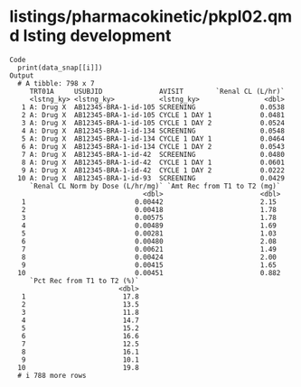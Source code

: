 # listings/pharmacokinetic/pkpl02.qmd lsting development

    Code
      print(data_snap[[i]])
    Output
      # A tibble: 798 x 7
         TRT01A     USUBJID              AVISIT        `Renal CL (L/hr)`
         <lstng_ky> <lstng_ky>           <lstng_ky>                <dbl>
       1 A: Drug X  AB12345-BRA-1-id-105 SCREENING                0.0538
       2 A: Drug X  AB12345-BRA-1-id-105 CYCLE 1 DAY 1            0.0481
       3 A: Drug X  AB12345-BRA-1-id-105 CYCLE 1 DAY 2            0.0524
       4 A: Drug X  AB12345-BRA-1-id-134 SCREENING                0.0548
       5 A: Drug X  AB12345-BRA-1-id-134 CYCLE 1 DAY 1            0.0464
       6 A: Drug X  AB12345-BRA-1-id-134 CYCLE 1 DAY 2            0.0543
       7 A: Drug X  AB12345-BRA-1-id-42  SCREENING                0.0480
       8 A: Drug X  AB12345-BRA-1-id-42  CYCLE 1 DAY 1            0.0601
       9 A: Drug X  AB12345-BRA-1-id-42  CYCLE 1 DAY 2            0.0222
      10 A: Drug X  AB12345-BRA-1-id-93  SCREENING                0.0429
         `Renal CL Norm by Dose (L/hr/mg)` `Amt Rec from T1 to T2 (mg)`
                                     <dbl>                        <dbl>
       1                           0.00442                        2.15 
       2                           0.00418                        1.78 
       3                           0.00575                        1.78 
       4                           0.00489                        1.69 
       5                           0.00281                        1.03 
       6                           0.00480                        2.08 
       7                           0.00621                        1.49 
       8                           0.00424                        2.00 
       9                           0.00415                        1.65 
      10                           0.00451                        0.882
         `Pct Rec from T1 to T2 (%)`
                               <dbl>
       1                        17.8
       2                        13.5
       3                        11.8
       4                        14.7
       5                        15.2
       6                        16.6
       7                        12.5
       8                        16.1
       9                        10.1
      10                        19.8
      # i 788 more rows

